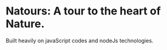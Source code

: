 # Natours: A tour to the heart of Nature.
Built heavily on javaScript codes and nodeJs technologies. 
